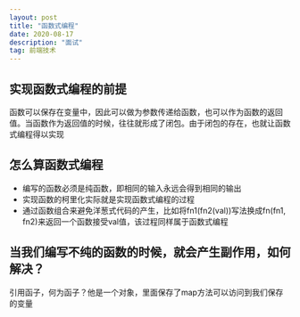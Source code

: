 ```yaml
---
layout: post
title: "函数式编程"
date: 2020-08-17 
description: "面试"
tag: 前端技术
---
```


## 实现函数式编程的前提
函数可以保存在变量中，因此可以做为参数传递给函数，也可以作为函数的返回值。当函数作为返回值的时候，往往就形成了闭包。由于闭包的存在，也就让函数式编程得以实现

## 怎么算函数式编程
* 编写的函数必须是纯函数，即相同的输入永远会得到相同的输出
* 实现函数的柯里化实际就是实现函数式编程的过程
* 通过函数组合来避免洋葱式代码的产生，比如将fn1(fn2(val))写法换成fn(fn1, fn2)来返回一个函数接受val值，该过程同样属于函数式编程

## 当我们编写不纯的函数的时候，就会产生副作用，如何解决？
引用函子，何为函子？他是一个对象，里面保存了map方法可以访问到我们保存的变量